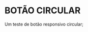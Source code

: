 #                                       BOTÃO CIRCULAR                                          #



Um teste de botão responsivo circular;

<a href="https://botao-responsivo.gabrielfernan26.repl.co/"></a>
